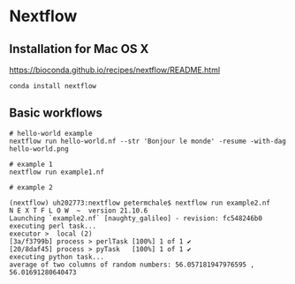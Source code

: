 # Nextflow 

## Installation for Mac OS X 
https://bioconda.github.io/recipes/nextflow/README.html
```
conda install nextflow
```

## Basic workflows

```
# hello-world example
nextflow run hello-world.nf --str 'Bonjour le monde' -resume -with-dag hello-world.png

# example 1
nextflow run example1.nf
```

```
# example 2

(nextflow) uh202773:nextflow petermchale$ nextflow run example2.nf
N E X T F L O W  ~  version 21.10.6
Launching `example2.nf` [naughty_galileo] - revision: fc548246b0
executing perl task...
executor >  local (2)
[3a/f3799b] process > perlTask [100%] 1 of 1 ✔
[20/8daf45] process > pyTask   [100%] 1 of 1 ✔
executing python task...
average of two columns of random numbers: 56.057181947976595 , 56.01691280640473
```
